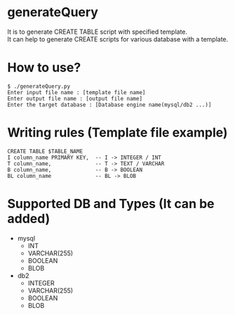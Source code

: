 # generateQuery

It is to generate CREATE TABLE script with specified template.\
It can help to generate CREATE scripts for various database with a template.

# How to use?

```
$ ./generateQuery.py
Enter input file name : [template file name]
Enter output file name : [output file name]
Enter the target database : [Database engine name(mysql/db2 ...)]
```

# Writing rules (Template file example)
```
CREATE TABLE $TABLE_NAME
I column_name PRIMARY KEY,  -- I -> INTEGER / INT
T column_name,              -- T -> TEXT / VARCHAR
B column_name,              -- B -> BOOLEAN
BL column_name              -- BL -> BLOB
```

# Supported DB and Types (It can be added)

- mysql
    - INT
    - VARCHAR(255)
    - BOOLEAN
    - BLOB
- db2
    - INTEGER
    - VARCHAR(255)
    - BOOLEAN
    - BLOB
